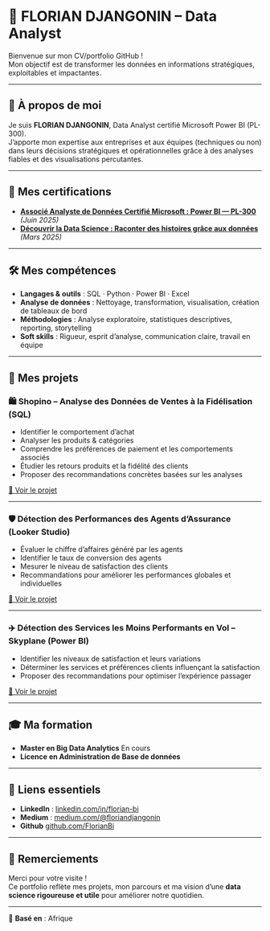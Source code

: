 # 🌟 FLORIAN DJANGONIN – Data Analyst

Bienvenue sur mon CV/portfolio GitHub !  
Mon objectif est de transformer les données en informations stratégiques, exploitables et impactantes.

---

## 👤 À propos de moi

Je suis **FLORIAN DJANGONIN**, Data Analyst certifié Microsoft Power BI (PL-300).  
J’apporte mon expertise aux entreprises et aux équipes (techniques ou non) dans leurs décisions stratégiques et opérationnelles grâce à des analyses fiables et des visualisations percutantes.

---

## 📜 Mes certifications

- **[Associé Analyste de Données Certifié Microsoft : Power BI — PL-300](https://learn.microsoft.com/fr-fr/users/floriand-4217/credentials/1b8e1760b7555467?ref=https%3A%2F%2Fwww.linkedin.com%2F)** *(Juin 2025)*
- **[Découvrir la Data Science : Raconter des histoires grâce aux données](https://www.linkedin.com/learning/certificates/f1cde8cd02264da8750e5160a61a55a995857922c826aa8c757a4f2679bc795e)** *(Mars 2025)*

---

## 🛠️ Mes compétences

- **Langages & outils** : SQL · Python · Power BI · Excel  
- **Analyse de données** : Nettoyage, transformation, visualisation, création de tableaux de bord  
- **Méthodologies** : Analyse exploratoire, statistiques descriptives, reporting, storytelling  
- **Soft skills** : Rigueur, esprit d’analyse, communication claire, travail en équipe

---

## 📂 Mes projets

### 🛍️ Shopino – Analyse des Données de Ventes à la Fidélisation (SQL)
- Identifier le comportement d’achat  
- Analyser les produits & catégories  
- Comprendre les préférences de paiement et les comportements associés  
- Étudier les retours produits et la fidélité des clients  
- Proposer des recommandations concrètes basées sur les analyses

[🔗 Voir le projet](https://github.com/FlorianBi/Analyse-marketing-en-SQL-SHOPINOT?tab=readme-ov-file#-analyse-marketing-en-sql---shopinot)

---

### 🛡️ Détection des Performances des Agents d’Assurance (Looker Studio)
- Évaluer le chiffre d’affaires généré par les agents  
- Identifier le taux de conversion des agents  
- Mesurer le niveau de satisfaction des clients  
- Recommandations pour améliorer les performances globales et individuelles

[🔗 Voir le projet](https://medium.com/@floriandjangonin/simulation-suivi-des-performances-des-agents-dassurance-e778c9313606)

---

### ✈️ Détection des Services les Moins Performants en Vol – Skyplane (Power BI)
- Identifier les niveaux de satisfaction et leurs variations  
- Déterminer les services et préférences clients influençant la satisfaction  
- Proposer des recommandations pour optimiser l’expérience passager

[🔗 Voir le projet](https://medium.com/@floriandjangonin/détection-des-services-les-moins-performants-pendant-le-vol-de-la-compagnie-skyplane-et-15fad547d5ba)

---

## 🎓 Ma formation

- **Master en Big Data Analytics** En cours 
- **Licence en Administration de Base de données**
---

## 🔗 Liens essentiels

- **LinkedIn** : [linkedin.com/in/florian-bi]([https://linkedin.com/in/TON_LIEN](https://www.linkedin.com/in/florian-djangonin/))  
- **Medium** : [medium.com/@floriandjangonin](https://medium.com/@floriandjangonin)  
- **Github**  [github.com/FlorianBi](https://github.com/FlorianBi)

---

## 🙏 Remerciements

Merci pour votre visite !  
Ce portfolio reflète mes projets, mon parcours et ma vision d’une **data science rigoureuse et utile** pour améliorer notre quotidien.

---

📍 **Basé en** : Afrique
